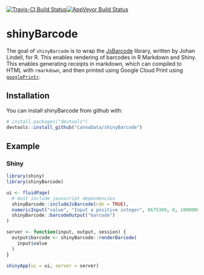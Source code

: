 
<!-- README.md is generated from README.Rmd. Please edit that file -->
[![Travis-CI Build Status](https://travis-ci.org/CannaData/shinyBarcode.svg?branch=master)](https://travis-ci.org/CannaData/shinyBarcode)[![AppVeyor Build Status](https://ci.appveyor.com/api/projects/status/github/CannaData/shinyBarcode?branch=master&svg=true)](https://ci.appveyor.com/project/CannaData/shinyBarcode)

shinyBarcode
============

The goal of `shinyBarcode` is to wrap the [JsBarcode](https://github.com/lindell/JsBarcode) library, written by Johan Lindell, for R. This enables rendering of barcodes in R Markdown and Shiny. This enables generating receipts in markdown, which can compiled to HTML with `rmarkdown`, and then printed using Google Cloud Print using [`googlePrintr`](https://github.com/CannaData/googlePrintr).

Installation
------------

You can install shinyBarcode from github with:

``` r
# install.packages("devtools")
devtools::install_github("CannaData/shinyBarcode")
```

Example
-------

### Shiny

``` r
library(shiny)
library(shinyBarcode)

ui <- fluidPage(
  # must include javascript dependencies
  shinyBarcode::includeJsBarcode(cdn = TRUE),
  numericInput("value", "Input a positive integer", 8675309, 0, 1000000),
  shinyBarcode::barcodeOutput("barcode")
)

server <- function(input, output, session) {
  output$barcode <- shinyBarcode::renderBarcode(
    input$value
  )
}

shinyApp(ui = ui, server = server)
```
